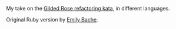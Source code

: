 My take on the [Gilded Rose refactoring
kata](http://iamnotmyself.com/2011/02/13/refactor-this-the-gilded-rose-kata/),
in different languages.

Original Ruby version by [Emily
Bache](https://github.com/emilybache/GildedRose-Refactoring-Kata).
